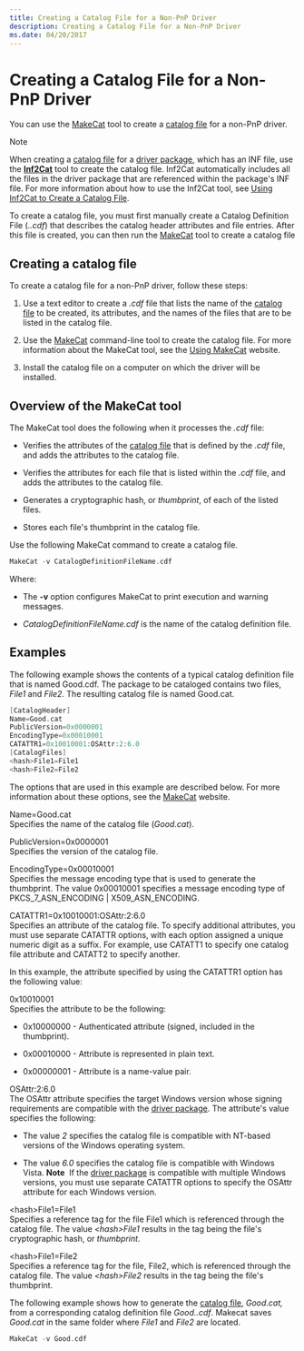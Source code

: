 ```yaml
---
title: Creating a Catalog File for a Non-PnP Driver
description: Creating a Catalog File for a Non-PnP Driver
ms.date: 04/20/2017
---
```


# Creating a Catalog File for a Non-PnP Driver

You can use the [MakeCat](/windows/win32/seccrypto/makecat) tool to create a [catalog file](catalog-files.md) for a non-PnP driver.

> [!NOTE]
> When creating a [catalog file](catalog-files.md) for a [driver package](driver-packages.md), which has an INF file, use the [**Inf2Cat**](../devtest/inf2cat.md) tool to create the catalog file. Inf2Cat automatically includes all the files in the driver package that are referenced within the package's INF file. For more information about how to use the Inf2Cat tool, see [Using Inf2Cat to Create a Catalog File](using-inf2cat-to-create-a-catalog-file.md).

To create a catalog file, you must first manually create a Catalog Definition File (.*.cdf*) that describes the catalog header attributes and file entries. After this file is created, you can then run the [MakeCat](/windows/win32/seccrypto/makecat) tool to create a catalog file

## Creating a catalog file

To create a catalog file for a non-PnP driver, follow these steps:

1.  Use a text editor to create a *.cdf* file that lists the name of the [catalog file](catalog-files.md) to be created, its attributes, and the names of the files that are to be listed in the catalog file.

2.  Use the [MakeCat](/windows/win32/seccrypto/makecat) command-line tool to create the catalog file. For more information about the MakeCat tool, see the [Using MakeCat](/windows/win32/seccrypto/using-makecat) website.

3.  Install the catalog file on a computer on which the driver will be installed.

## Overview of the MakeCat tool

The MakeCat tool does the following when it processes the *.cdf* file:

-   Verifies the attributes of the [catalog file](catalog-files.md) that is defined by the *.cdf* file, and adds the attributes to the catalog file.

-   Verifies the attributes for each file that is listed within the *.cdf* file, and adds the attributes to the catalog file.

-   Generates a cryptographic hash, or *thumbprint*, of each of the listed files.

-   Stores each file's thumbprint in the catalog file.

Use the following MakeCat command to create a catalog file.

```cpp
MakeCat -v CatalogDefinitionFileName.cdf
```

Where:

-   The **-v** option configures MakeCat to print execution and warning messages.

-   *CatalogDefinitionFileName.cdf* is the name of the catalog definition file.

## Examples

The following example shows the contents of a typical catalog definition file that is named Good.cdf. The package to be cataloged contains two files, *File1* and *File2*. The resulting catalog file is named Good.cat.

```cpp
[CatalogHeader]
Name=Good.cat
PublicVersion=0x0000001
EncodingType=0x00010001
CATATTR1=0x10010001:OSAttr:2:6.0
[CatalogFiles]
<hash>File1=File1
<hash>File2=File2
```

The options that are used in this example are described below. For more information about these options, see the [MakeCat](/windows/win32/seccrypto/makecat) website.

<a href="" id="name-good-cat"></a>Name=Good.cat  
Specifies the name of the catalog file (*Good.cat*).

<a href="" id="publicversion-0x0000001"></a>PublicVersion=0x0000001  
Specifies the version of the catalog file.

<a href="" id="encodingtype-0x00010001"></a>EncodingType=0x00010001  
Specifies the message encoding type that is used to generate the thumbprint. The value 0x00010001 specifies a message encoding type of PKCS_7_ASN_ENCODING | X509_ASN_ENCODING.

<a href="" id="catattr1-0x10010001-osattr-2-6-0"></a>CATATTR1=0x10010001:OSAttr:2:6.0  
Specifies an attribute of the catalog file. To specify additional attributes, you must use separate CATATTR options, with each option assigned a unique numeric digit as a suffix. For example, use CATATT1 to specify one catalog file attribute and CATATT2 to specify another.

In this example, the attribute specified by using the CATATTR1 option has the following value:

<a href="" id="0x10010001"></a>0x10010001  
Specifies the attribute to be the following:

-   0x10000000 - Authenticated attribute (signed, included in the thumbprint).

-   0x00010000 - Attribute is represented in plain text.

-   0x00000001 - Attribute is a name-value pair.

<a href="" id="osattr-2-6-0"></a>OSAttr:2:6.0  
The OSAttr attribute specifies the target Windows version whose signing requirements are compatible with the [driver package](driver-packages.md). The attribute's value specifies the following:

-   The value *2* specifies the catalog file is compatible with NT-based versions of the Windows operating system.

-   The value *6.0* specifies the catalog file is compatible with Windows Vista.
    **Note**  If the [driver package](driver-packages.md) is compatible with multiple Windows versions, you must use separate CATATTR options to specify the OSAttr attribute for each Windows version.

     

<a href="" id="-hash-file1-file1"></a>&lt;hash&gt;File1=File1  
Specifies a reference tag for the file File1 which is referenced through the catalog file. The value *&lt;hash&gt;File1* results in the tag being the file's cryptographic hash, or *thumbprint*.

<a href="" id="-hash-file1-file2"></a>&lt;hash&gt;File1=File2  
Specifies a reference tag for the file, File2, which is referenced through the catalog file. The value *&lt;hash&gt;File2* results in the tag being the file's thumbprint.

The following example shows how to generate the [catalog file](catalog-files.md), *Good.cat,* from a corresponding catalog definition file *Good..cdf*. Makecat saves *Good.cat* in the same folder where *File1* and *File2* are located.

```cpp
MakeCat -v Good.cdf
```

